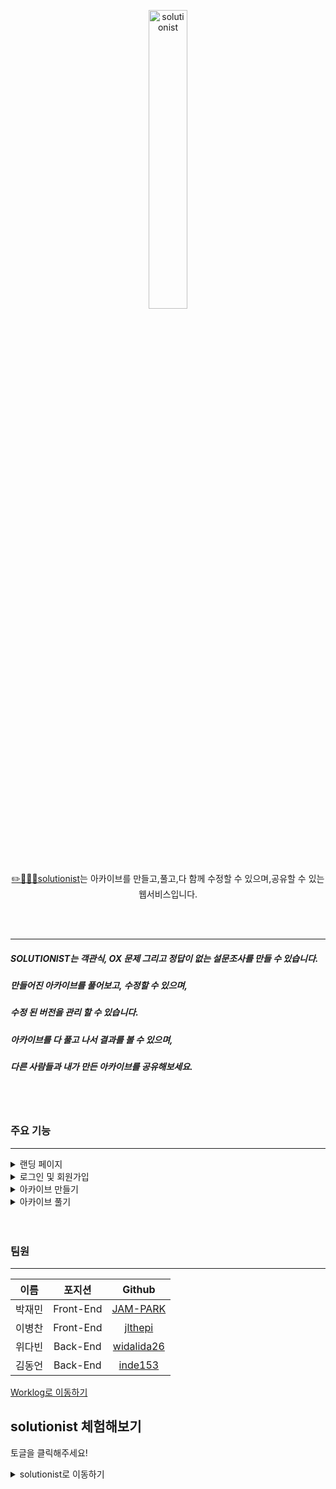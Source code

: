
<p align="center">
	<img src="https://user-images.githubusercontent.com/46926683/150644469-5c76a59c-dcd9-4358-912d-28e60d06d92b.png" alt="solutionist" width="35%"/>  
</p>  
  
<p align="center">
<a id = "txt" href="https://solutionist.site" target="_blank">✏️🧑🏻‍🎓solutionist</a>는 아카이브를 만들고,풀고,다 함께 수정할 수 있으며,공유할 수 있는 웹서비스입니다.
  </p>  
<br>
<br>

***

##### SOLUTIONIST는 객관식, OX 문제 그리고 정답이 없는 설문조사를 만들 수 있습니다.
##### 만들어진 아카이브를 풀어보고, 수정할 수 있으며,
##### 수정 된 버전을 관리 할 수 있습니다.
##### 아카이브를 다 풀고 나서 결과를 볼 수 있으며,
##### 다른 사람들과 내가 만든 아카이브를 공유해보세요.

<br>
<br>

### 주요 기능

***

<details>
  <summary>
    랜딩 페이지
  </summary>
  <div dir ="auto">
    <a>
      <img src="https://user-images.githubusercontent.com/46926683/150641877-5ed91e50-55d4-4690-96e7-bde3a45a72ae.png" width="550" style="max-width: 100%;">
    </a>
  </div>
</details>
<details>
  <summary>
    로그인 및 회원가입
  </summary>
  <div dir ="auto">
    <br>
    <a>
      <img src="https://user-images.githubusercontent.com/46926683/150644928-773105a1-ea4f-4cf7-97f3-ab8388469887.png" width="400" style="max-width: 100%;">
      <img src="https://user-images.githubusercontent.com/46926683/150645086-df0954ce-e56a-43f0-8b43-ca9bcc513ba5.png" width="400" style="max-width: 100%;">
    </a>
  </div>
</details>
<details>
  <summary>
    아카이브 만들기
  </summary>
  <div dir ="auto">
    <br>
    <a>
      <img src="https://user-images.githubusercontent.com/46926683/150643654-8f2bfea6-e074-4fbc-ad19-100445e4ec16.png" width="400" style="max-width: 100%;">
      <img src="https://user-images.githubusercontent.com/46926683/150643669-a2b60833-ea94-4016-870d-4abdd671b24a.png" width="400" style="max-width: 100%;">
      <img src="https://user-images.githubusercontent.com/46926683/150643672-5609de97-08af-4143-97a4-163e6412b9ed.png" width="400" style="max-width: 100%;">
      <img src="https://user-images.githubusercontent.com/46926683/150643678-f6b37c5a-043c-486d-89b4-835dbe1ae919.png" width="400" style="max-width: 100%;">
    </a>
  </div>
</details>
<details>
  <summary>
    아카이브 풀기
  </summary>
  <div dir ="auto">
    <br>
    <a>
      <img src="https://user-images.githubusercontent.com/46926683/150643952-7c769ba2-9079-462d-a5d4-31056d9287c3.png" width="400" style="max-width: 100%;">
      <img src="https://user-images.githubusercontent.com/46926683/150643958-28b85c1c-e5f8-4a02-9648-853c35d4e80d.png" width="400" style="max-width: 100%;">
      <img src="https://user-images.githubusercontent.com/46926683/150643960-fea13164-7bc1-4df9-845f-a9d4e1cda696.png" width="400" style="max-width: 100%;">
      <img src="https://user-images.githubusercontent.com/46926683/150643964-e912ab19-7cba-41fd-8c9b-b4bbb3ab9e85.png" width="400" style="max-width: 100%;">
    </a>
  </div>
</details>
<br>
<br>

### 팀원

***

|**이름**|포지션|Github|
|:---:|:---:|:---:|
|박재민|Front-End|[JAM-PARK](https://github.com/JAM-PARK)|
|이병찬|Front-End|[jlthepi](https://github.com/jlthepi)|
|위다빈|Back-End|[widalida26](https://github.com/widalida26)|
|김동언|Back-End|[inde153](https://github.com/inde153)|

[Worklog로 이동하기](https://github.com/codestates/solutionist/wiki/%E2%9C%8F%EF%B8%8F-Worklog)

## solutionist 체험해보기
토글을 클릭해주세요!
<details>
<summary>solutionist로 이동하기</summary>
<div markdown="1">
  
  <p>업데이트 예정</p>
</div>
</details>
